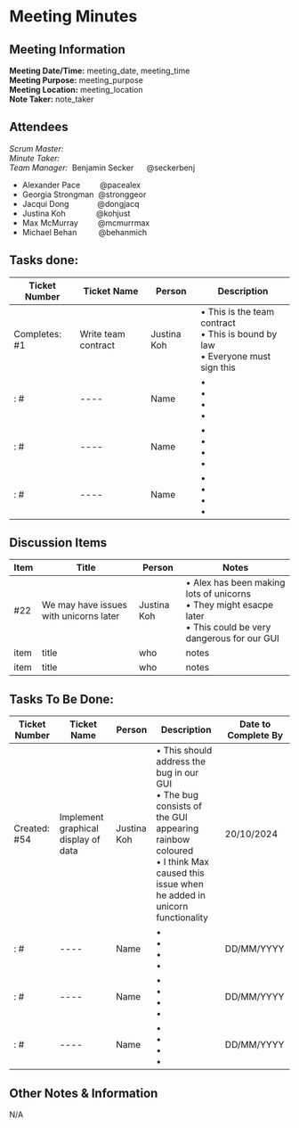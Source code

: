 # Meeting Minutes
## Meeting Information
**Meeting Date/Time:** meeting_date, meeting_time  
**Meeting Purpose:** meeting_purpose  
**Meeting Location:** meeting_location  
**Note Taker:** note_taker  

## Attendees
<!-- Please put the scrum master and the minute taker at the top of the list in bold -->
<!-- Delete whoever did not attend the meeting and make sure to add the scrum master and minute taker to the correct headings, and remove them from the list-->
_Scrum Master:_  
_Minute Taker:_  
_Team Manager:_ &nbsp;Benjamin Secker&nbsp; &nbsp;&nbsp; &nbsp;@seckerbenj
- Alexander Pace &nbsp; &nbsp; &nbsp; &nbsp; @pacealex
- Georgia Strongman &nbsp;@stronggeor
- Jacqui Dong &nbsp; &nbsp; &nbsp; &nbsp; &nbsp; &nbsp; @dongjacq
- Justina Koh &nbsp; &nbsp; &nbsp; &nbsp; &nbsp; &nbsp; &nbsp;@kohjust
- Max McMurray &nbsp; &nbsp; &nbsp; &nbsp; @mcmurrmax 
- Michael Behan &nbsp; &nbsp; &nbsp; &nbsp; &nbsp;@behanmich 


## Tasks done:
<!-- The first line is an example of how it should be filled out. Please delete. -->
<!-- This looks very messed up currently, but once it is properly filled in, it should appear as a table. -->
Ticket Number| Ticket Name | Person | Description
---- | ---- | ---- | ---- 
Completes: #1| Write team contract | Justina Koh | • This is the team contract <br>• This is bound by law <br>• Everyone must sign this <br>
<!--  Fixes / Completes /etc. -->: #<!-- issue no.-->| ---- | Name | • <br>• <br>• <br>• <br>
<!--  Fixes / Completes /etc. -->: #<!-- issue no.-->| ---- | Name | • <br>• <br>• <br>• <br> 
<!--  Fixes / Completes /etc. -->: #<!-- issue no.-->| ---- | Name | • <br>• <br>• <br>• <br> 


## Discussion Items
Item | Title | Person | Notes |
---- | ---- | ---- | ---- |
#22 | We may have issues with unicorns later | Justina Koh | • Alex has been making lots of unicorns<br>• They might esacpe later<br>• This could be very dangerous for our GUI<br>|
item | title | who | notes |
item | title | who | notes |

## Tasks To Be Done:
Ticket Number| Ticket Name | Person | Description | Date to Complete By
---- | ---- | ---- | ---- | ----
Created: #54| Implement graphical display of data | Justina Koh | • This should address the bug in our GUI <br>• The bug consists of the GUI appearing rainbow coloured <br>• I think Max caused this issue when he added in unicorn functionality <br> | 20/10/2024
<!--  Fixes / Completes /etc. -->: #<!-- issue no.-->| ---- | Name | • <br>• <br>• <br>• <br> | DD/MM/YYYY
<!--  Fixes / Completes /etc. -->: #<!-- issue no.-->| ---- | Name | • <br>• <br>• <br>• <br> | DD/MM/YYYY
<!--  Fixes / Completes /etc. -->: #<!-- issue no.-->| ---- | Name | • <br>• <br>• <br>• <br> | DD/MM/YYYY

## Other Notes & Information
N/A